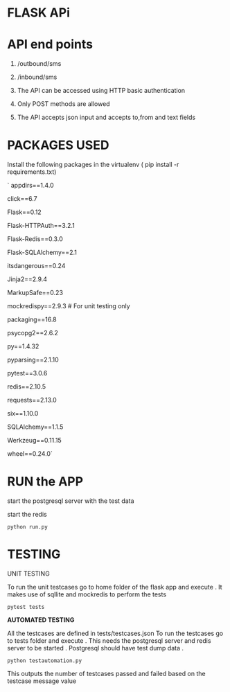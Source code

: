 
FLASK APi
=======================================

API end points
=======================================

1) /outbound/sms

2) /inbound/sms

1) The API can be accessed using HTTP basic authentication

2) Only POST methods are allowed

3) The API accepts json input and accepts to,from and text fields


PACKAGES USED
========================================
Install the following packages in the virtualenv  ( pip install -r requirements.txt)

`
appdirs==1.4.0

click==6.7

Flask==0.12

Flask-HTTPAuth==3.2.1

Flask-Redis==0.3.0

Flask-SQLAlchemy==2.1

itsdangerous==0.24

Jinja2==2.9.4

MarkupSafe==0.23

mockredispy==2.9.3     # For unit testing only

packaging==16.8

psycopg2==2.6.2

py==1.4.32

pyparsing==2.1.10

pytest==3.0.6

redis==2.10.5

requests==2.13.0

six==1.10.0

SQLAlchemy==1.1.5

Werkzeug==0.11.15

wheel==0.24.0`


RUN the APP
============================================

start the postgresql server with the test data

start the redis

`python run.py`



TESTING
==========================================

</b> UNIT TESTING </b>

To run the unit testcases go to home folder of the flask app and execute .
It makes use of sqllite and mockredis to perform the tests

`pytest tests`

<b>AUTOMATED TESTING </b>

All the testcases are defined in tests/testcases.json
To run the  testcases go to tests folder and execute . This needs the postgresql server and redis server to be started .
 Postgresql should have test dump data .

`python testautomation.py`

This outputs the number of testcases passed and failed based on the testcase message value
















